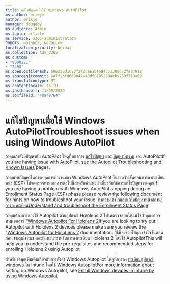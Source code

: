 ```yaml
---
title: แก้ไขปัญหาเมื่อใช้ Windows AutoPilot
ms.author: erikje
author: erikje
manager: dougeby
ms.audience: Admin
ms.topic: article
ms.service: o365-administration
ROBOTS: NOINDEX, NOFOLLOW
localization_priority: Normal
ms.collection: Adm_O365
ms.custom:
- "9000221"
- "2490"
ms.openlocfilehash: b86230d1073f2423a6abf694d5330dd72fec7912
ms.sourcegitcommit: 847f2bfd660847440df0195258acb9253f313a69
ms.translationtype: MT
ms.contentlocale: th-TH
ms.lasthandoff: 11/09/2020
ms.locfileid: "48949764"
---
```

# <a name="troubleshoot-issues-when-using-windows-autopilot"></a><span data-ttu-id="0d4e6-102">แก้ไขปัญหาเมื่อใช้ Windows AutoPilot</span><span class="sxs-lookup"><span data-stu-id="0d4e6-102">Troubleshoot issues when using Windows AutoPilot</span></span>

<span data-ttu-id="0d4e6-103">ถ้าคุณกำลังมีปัญหากับ AutoPilot ให้ดูที่หน้าการ [แก้ไขปัญหา](https://docs.microsoft.com/windows/deployment/windows-autopilot/troubleshooting) และ [ปัญหาที่ทราบ](https://docs.microsoft.com/windows/deployment/windows-autopilot/known-issues) ของ AutoPilot</span><span class="sxs-lookup"><span data-stu-id="0d4e6-103">If you are having issue with AutoPilot, see the [Autopilot Troubleshooting](https://docs.microsoft.com/windows/deployment/windows-autopilot/troubleshooting) and [Known Issues](https://docs.microsoft.com/windows/deployment/windows-autopilot/known-issues) pages.</span></span>

<span data-ttu-id="0d4e6-104">ถ้าคุณพบปัญหาในการหยุดการทำงานของ Windows AutoPilot ในระหว่างขั้นตอนการลงทะเบียนหน้า (ESP) โปรดตรวจทานเอกสารต่อไปนี้สำหรับคำแนะนำเกี่ยวกับวิธีการแก้ไขปัญหาของคุณ</span><span class="sxs-lookup"><span data-stu-id="0d4e6-104">If you are having a problem with Windows AutoPilot stopping during an Enrollment Status Page (ESP) phase please review the following document for hints on how to troubleshoot your issue.</span></span> [<span data-ttu-id="0d4e6-105">ทำความเข้าใจและแก้ไขปัญหาหน้าสถานะการลงทะเบียน</span><span class="sxs-lookup"><span data-stu-id="0d4e6-105">Understand and troubleshoot the Enrollment Status Page</span></span>](https://docs.microsoft.com/troubleshoot/mem/intune/understand-troubleshoot-esp)

<span data-ttu-id="0d4e6-106">ถ้าคุณต้องการลองใช้ Autopilot ด้วยอุปกรณ์ Hololens 2 โปรดตรวจสอบให้แน่ใจว่าคุณตรวจทานเอกสาร "[Windows Autopilot For Hololens 2](https://docs.microsoft.com/hololens/hololens2-autopilot)</span><span class="sxs-lookup"><span data-stu-id="0d4e6-106">If you are looking to try out Autopilot with Hololens 2 devices please make sure you review the "[Windows Autopilot for HoloLens 2](https://docs.microsoft.com/hololens/hololens2-autopilot) documentation.</span></span> <span data-ttu-id="0d4e6-107">วิธีนี้จะช่วยให้คุณเข้าใจขั้นตอนก่อน requisites และที่แนะนำสำหรับการลงทะเบียน Hololens 2 โดยใช้ Autopilot</span><span class="sxs-lookup"><span data-stu-id="0d4e6-107">This will help you to understand the pre-requisites and recommended steps for enrolling Hololens 2 using Autopilot</span></span>  

<span data-ttu-id="0d4e6-108">สำหรับข้อมูลเพิ่มเติมเกี่ยวกับการตั้งค่า Windows Autopilot ให้ดูที่การลง [ทะเบียนอุปกรณ์ windows ใน Intune โดยใช้ Windows Autopilot](https://docs.microsoft.com/intune/enrollment/enrollment-autopilot)</span><span class="sxs-lookup"><span data-stu-id="0d4e6-108">For more information about setting up Windows Autopilot, see [Enroll Windows devices in Intune by using Windows Autopilot](https://docs.microsoft.com/intune/enrollment/enrollment-autopilot)</span></span>